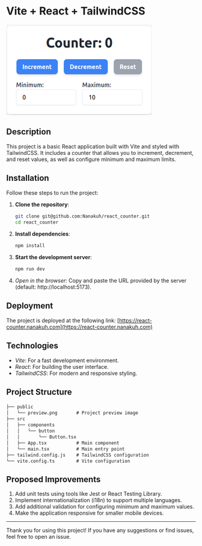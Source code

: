 # Vite + React + TailwindCSS

![Project Preview](./public/preview.png)

## Description
This project is a basic React application built with Vite and styled with TailwindCSS. It includes a counter that allows you to increment, decrement, and reset values, as well as configure minimum and maximum limits.

## Installation
Follow these steps to run the project:

1. **Clone the repository**:
   ```bash
   git clone git@github.com:Nanakuh/react_counter.git
   cd react_counter
   ```

2. **Install dependencies**:
   ```bash
   npm install
   ```

3. **Start the development server**:
   ```bash
   npm run dev
   ```
   

4. *Open in the browser*:
   Copy and paste the URL provided by the server (default: http://localhost:5173).

## Deployment
The project is deployed at the following link: [https://react-counter.nanakuh.com](https://react-counter.nanakuh.com)

## Technologies
- *Vite*: For a fast development environment.
- *React*: For building the user interface.
- *TailwindCSS*: For modern and responsive styling.

## Project Structure
```
├── public
│   └── preview.png       # Project preview image
├── src
│   ├── components
│   │   └── button
│   │       └── Button.tsx
│   ├── App.tsx           # Main component
│   └── main.tsx          # Main entry point
├── tailwind.config.js    # TailwindCSS configuration
└── vite.config.ts        # Vite configuration
```

## Proposed Improvements
1. Add unit tests using tools like Jest or React Testing Library.
2. Implement internationalization (i18n) to support multiple languages.
3. Add additional validation for configuring minimum and maximum values.
4. Make the application responsive for smaller mobile devices.

---
Thank you for using this project! If you have any suggestions or find issues, feel free to open an issue.
